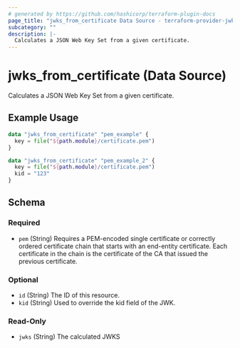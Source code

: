 ```yaml
---
# generated by https://github.com/hashicorp/terraform-plugin-docs
page_title: "jwks_from_certificate Data Source - terraform-provider-jwks"
subcategory: ""
description: |-
  Calculates a JSON Web Key Set from a given certificate.
---
```


# jwks_from_certificate (Data Source)

Calculates a JSON Web Key Set from a given certificate.

## Example Usage

```terraform
data "jwks_from_certificate" "pem_example" {
  key = file("${path.module}/certificate.pem")
}

data "jwks_from_certificate" "pem_example_2" {
  key = file("${path.module}/certificate.pem")
  kid = "123"
}
```

<!-- schema generated by tfplugindocs -->
## Schema

### Required

- `pem` (String) Requires a PEM-encoded single certificate or correctly ordered certificate chain that starts with an end-entity certificate.
							Each certificate in the chain is the certificate of the CA that issued the previous certificate.

### Optional

- `id` (String) The ID of this resource.
- `kid` (String) Used to override the kid field of the JWK.

### Read-Only

- `jwks` (String) The calculated JWKS


